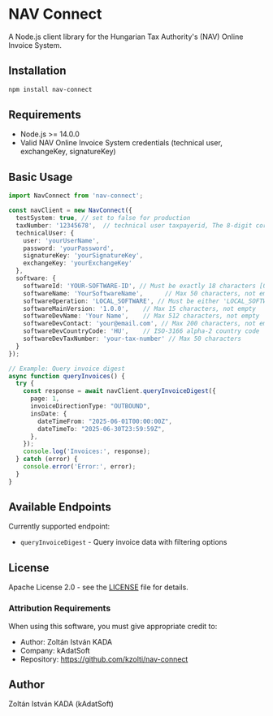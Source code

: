 # NAV Connect

A Node.js client library for the Hungarian Tax Authority's (NAV) Online Invoice System.

## Installation

```bash
npm install nav-connect
```

## Requirements

- Node.js >= 14.0.0
- Valid NAV Online Invoice System credentials (technical user, exchangeKey, signatureKey)

## Basic Usage

```typescript
import NavConnect from 'nav-connect';

const navClient = new NavConnect({
  testSystem: true, // set to false for production
  taxNumber: '12345678',  // technical user taxpayerid, The 8-digit core number section of the tax number
  technicalUser: {
    user: 'yourUserName',
    password: 'yourPassword',
    signatureKey: 'yourSignatureKey',
    exchangeKey: 'yourExchangeKey'
  },
  software: {
    softwareId: 'YOUR-SOFTWARE-ID', // Must be exactly 18 characters [0-9A-Z\-]
    softwareName: 'YourSoftwareName',      // Max 50 characters, not empty
    softwareOperation: 'LOCAL_SOFTWARE', // Must be either 'LOCAL_SOFTWARE' or 'ONLINE_SERVICE'
    softwareMainVersion: '1.0.0',    // Max 15 characters, not empty
    softwareDevName: 'Your Name',    // Max 512 characters, not empty
    softwareDevContact: 'your@email.com', // Max 200 characters, not empty
    softwareDevCountryCode: 'HU',    // ISO-3166 alpha-2 country code
    softwareDevTaxNumber: 'your-tax-number' // Max 50 characters
  }
});

// Example: Query invoice digest
async function queryInvoices() {
  try {
    const response = await navClient.queryInvoiceDigest({
      page: 1,
      invoiceDirectionType: "OUTBOUND",
      insDate: {
        dateTimeFrom: "2025-06-01T00:00:00Z",
        dateTimeTo: "2025-06-30T23:59:59Z",
      },
    });
    console.log('Invoices:', response);
  } catch (error) {
    console.error('Error:', error);
  }
}
```

## Available Endpoints

Currently supported endpoint:
- `queryInvoiceDigest` - Query invoice data with filtering options

## License

Apache License 2.0 - see the [LICENSE](LICENSE) file for details.

### Attribution Requirements
When using this software, you must give appropriate credit to:
- Author: Zoltán István KADA
- Company: kAdatSoft
- Repository: https://github.com/kzolti/nav-connect

## Author

Zoltán István KADA (kAdatSoft)

